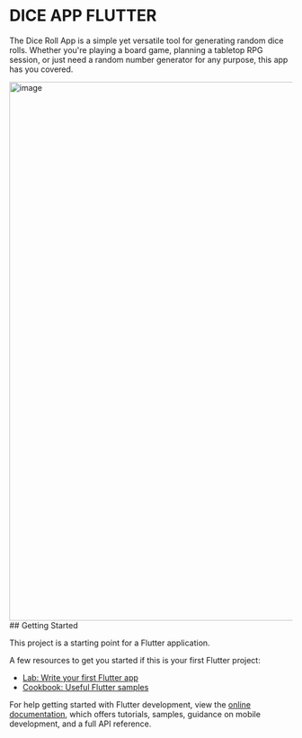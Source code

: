 # DICE APP FLUTTER

The Dice Roll App is a simple yet versatile tool for generating random dice rolls. Whether you're playing a board game, planning a tabletop RPG session, or just need a random number generator for any purpose, this app has you covered.

<img width="959" alt="image" src="https://github.com/wanshmain/dice-app-flutter/assets/123005266/2c1d5b28-c169-4ec3-93ae-1b6e8ea250eb">
## Getting Started

This project is a starting point for a Flutter application.

A few resources to get you started if this is your first Flutter project:

- [Lab: Write your first Flutter app](https://docs.flutter.dev/get-started/codelab)
- [Cookbook: Useful Flutter samples](https://docs.flutter.dev/cookbook)

For help getting started with Flutter development, view the
[online documentation](https://docs.flutter.dev/), which offers tutorials,
samples, guidance on mobile development, and a full API reference.

